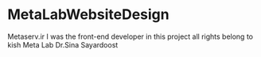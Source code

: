# MetaLabWebsiteDesign
Metaserv.ir
I was the front-end developer in this project
all rights belong to
kish Meta Lab
Dr.Sina Sayardoost
